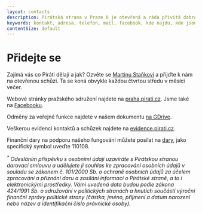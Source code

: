 ```yaml
---
layout: contacts
description: Pirátská strana v Praze 8 je otevřená a ráda přivítá dobrovolníky a odpoví na dotazy kritiků.
keywords: kontakt, adresa, telefon, mail, facebook, kde najdu, kde jsou
contentSize: default
---
```


<div class="o-section-header o-section-header--indented">
  <h1 class="t-h2-alt">Přidejte se</h1>
</div>

Zajímá vás co Piráti dělají a jak? Ozvěte se [Martinu Staňkovi](/lide/martin-stanek) a přijďte k nám na otevřenou schůzi. Ta se koná obvykle každou čtvrtou středu v měsíci večer. 

Webové stránky pražského sdružení najdete na [praha.pirati.cz](https://praha.pirati.cz/). Jsme také na [Facebooku](https://fb.com/piratipraha8).

Odměny za veřejné funkce najdete v našem dokumentu [na GDrive](https://docs.google.com/spreadsheets/d/1IeZu492lihgAtTmhhWqdu2WJyyFYbUB0LA4-PPxzeVw/edit?usp=sharing).

Veškerou evidenci kontaktů a schůzek najdete na [evidence.pirati.cz](https://evidence.pirati.cz/).

Finanční dary na podporu našeho fungování můžete posílat na [dary](https://dary.pirati.cz), jako specifický symbol uveďte 110108.

*<sup>\*</sup> Odesláním příspěvku s osobními údaji uzavíráte s Pirátskou stranou darovací smlouvu a udělujete jí souhlas ke zpracování osobních údajů v souladu se zákonem č. 101/2000 Sb. o ochraně osobních údajů za účelem zpracování a přiznání daru a zasílání informací o Pirátské straně, a to i elektronickými prostředky. Vámi uvedená data budou podle zákona 424/1991 Sb. o sdružování v politických stranách a hnutích součástí výroční finanční zprávy politické strany (částka, jméno, příjmení a datum narození nebo název a identifikační číslo právnické osoby).*

